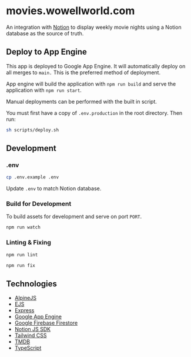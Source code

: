 # movies.wowellworld.com

An integration with [Notion](https://notion.so) to display weekly movie nights using a Notion database as the source of truth.

## Deploy to App Engine

This app is deployed to Google App Engine. It will automatically deploy on all merges to `main.` This is the preferred method of deployment.

App engine will build the application with `npm run build` and serve the application with `npm run start`.

Manual deployments can be performed with the built in script.

You must first have a copy of `.env.production` in the root directory. Then run:

```sh
sh scripts/deploy.sh
```

## Development

### .env

```sh
cp .env.example .env
```

Update `.env` to match Notion database.

### Build for Development
To build assets for development and serve on port `PORT`.

```sh
npm run watch
```

### Linting & Fixing

```sh
npm run lint

npm run fix
```

## Technologies
- [AlpineJS](https://alpinejs.dev/)
- [EJS](https://ejs.co/)
- [Express](https://expressjs.com/)
- [Google App Engine](https://cloud.google.com/appengine)
- [Google Firebase Firestore](https://firebase.google.com/docs/firestore)
- [Notion JS SDK](https://github.com/makenotion/notion-sdk-js)
- [Tailwind CSS](https://tailwindcss.com/)
- [TMDB](https://developer.themoviedb.org/docs)
- [TypeScript](https://www.typescriptlang.org/)
